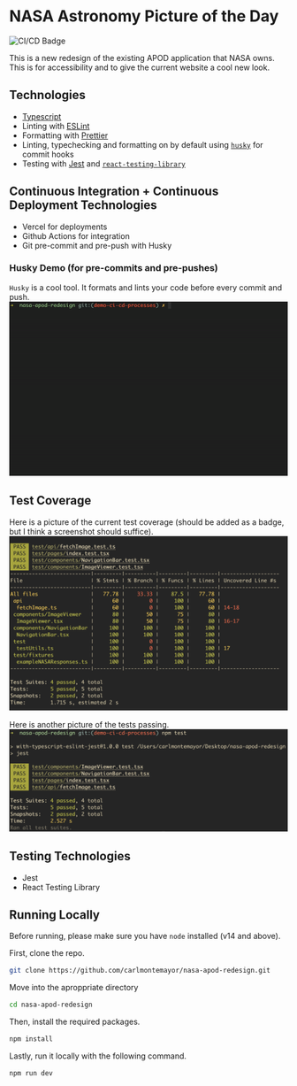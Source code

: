 # NASA Astronomy Picture of the Day

![CI/CD Badge](https://github.com/carlmontemayor/nasa-apod-redesign/actions/workflows/node.js.yml/badge.svg)

This is a new redesign of the existing APOD application that NASA owns. This is for accessibility and to give the current website a cool new look.

## Technologies
- [Typescript](https://www.typescriptlang.org/)
- Linting with [ESLint](https://eslint.org/)
- Formatting with [Prettier](https://prettier.io/)
- Linting, typechecking and formatting on by default using [`husky`](https://github.com/typicode/husky) for commit hooks
- Testing with [Jest](https://jestjs.io/) and [`react-testing-library`](https://testing-library.com/docs/react-testing-library/intro)

## Continuous Integration + Continuous Deployment Technologies
- Vercel for deployments
- Github Actions for integration
- Git pre-commit and pre-push with Husky

### Husky Demo (for pre-commits and pre-pushes)
`Husky` is a cool tool. It formats and lints your code before every commit and push.
![Husky Demo](https://github.com/carlmontemayor/nasa-apod-redesign/blob/main/docs/husky-demo-2.gif)

## Test Coverage
Here is a picture of the current test coverage (should be added as a badge, but I think a screenshot should suffice).
![Test Coverage snapshot](https://github.com/carlmontemayor/nasa-apod-redesign/blob/main/docs/test-coverage.png)

Here is another picture of the tests passing.
![Tests Passing](https://github.com/carlmontemayor/nasa-apod-redesign/blob/main/docs/passing-tests.png)

## Testing Technologies
- Jest
- React Testing Library

## Running Locally
Before running, please make sure you have `node` installed (v14 and above).

First, clone the repo.
```bash
git clone https://github.com/carlmontemayor/nasa-apod-redesign.git
```

Move into the aproppriate directory
```bash
cd nasa-apod-redesign
```

Then, install the required packages.
```bash
npm install 
```

Lastly, run it locally with the following command.
```bash
npm run dev
```
